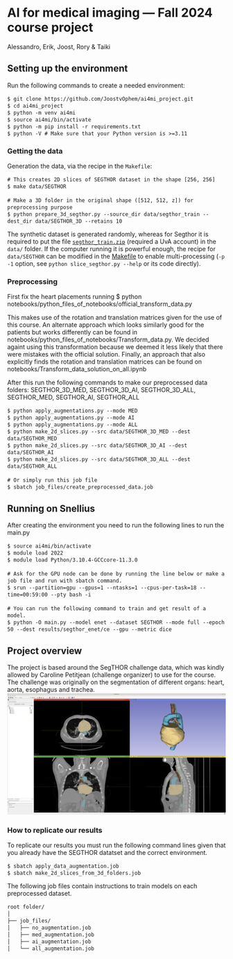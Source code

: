 # AI for medical imaging — Fall 2024 course project

Alessandro, Erik, Joost, Rory & Taiki

## Setting up the environment
Run the following commands to create a needed environment:
```
$ git clone https://github.com/JoostvOphem/ai4mi_project.git 
$ cd ai4mi_project
$ python -m venv ai4mi
$ source ai4mi/bin/activate
$ python -m pip install -r requirements.txt
$ python -V # Make sure that your Python version is >=3.11
```

### Getting the data
Generation the data, via the recipe in the `Makefile`:
```
# This creates 2D slices of SEGTHOR dataset in the shape [256, 256]
$ make data/SEGTHOR

# Make a 3D folder in the original shape ([512, 512, z]) for preprocessing purpose
$ python prepare_3d_segthor.py --source_dir data/segthor_train --dest_dir data/SEGTHOR_3D --retains 10
```

The synthetic dataset is generated randomly, whereas for Segthor it is required to put the file [`segthor_train.zip`](https://amsuni-my.sharepoint.com/:u:/g/personal/h_t_g_kervadec_uva_nl/EfMdFte7pExAnPwt4tYUcxcBbJJO8dqxJP9r-5pm9M_ARw?e=ZNdjee) (required a UvA account) in the `data/` folder. If the computer running it is powerful enough, the recipe for `data/SEGTHOR` can be modified in the [Makefile](Makefile) to enable multi-processing (`-p -1` option, see `python slice_segthor.py --help` or its code directly).

### Preprocessing
First fix the heart placements running
$ python notebooks/python_files_of_notebooks/official_transform_data.py

This makes use of the rotation and translation matrices given for the use of this course. 
An alternate approach which looks similarly good for the patients but works differently can be found in notebooks/python_files_of_notebooks/Transform_data.py. We decided againt using this transformation because we deemed it less likely that there were mistakes with the official solution.
Finally, an approach that also explicitly finds the rotation and translation matrices can be found on notebooks/Transform_data_solution_on_all.ipynb

After this run the following commands to make our preprocessed data folders: SEGTHOR_3D_MED, SEGTHOR_3D_AI, SEGTHOR_3D_ALL, SEGTHOR_MED, SEGTHOR_AI, SEGTHOR_ALL
```
$ python apply_augmentations.py --mode MED
$ python apply_augmentations.py --mode AI
$ python apply_augmentations.py --mode ALL
$ python make_2d_slices.py --src data/SEGTHOR_3D_MED --dest data/SEGTHOR_MED
$ python make_2d_slices.py --src data/SEGTHOR_3D_AI --dest data/SEGTHOR_AI
$ python make_2d_slices.py --src data/SEGTHOR_3D_ALL --dest data/SEGTHOR_ALL

# Or simply run this job file
$ sbatch job_files/create_preprocessed_data.job
```

## Running on Snellius
After creating the environment you need to run the following lines to run the main.py

```
$ source ai4mi/bin/activate
$ module load 2022
$ module load Python/3.10.4-GCCcore-11.3.0

# Ask for the GPU node can be done by running the line below or make a job file and run with sbatch command.
$ srun --partition=gpu --gpus=1 --ntasks=1 --cpus-per-task=18 --time=00:59:00 --pty bash -i

# You can run the following command to train and get result of a model.
$ python -O main.py --model enet --dataset SEGTHOR --mode full --epoch 50 --dest results/segthor_enet/ce --gpu --metric dice
```


## Project overview
The project is based around the SegTHOR challenge data, which was kindly allowed by Caroline Petitjean (challenge organizer) to use for the course. The challenge was originally on the segmentation of different organs: heart, aorta, esophagus and trachea.
![Segthor Overview](segthor_overview.png)


### How to replicate our results
To replicate our results you must run the following command lines given that you already have the SEGTHOR datatset and the correct environment.
```
$ sbatch apply_data_augmentation.job
$ sbatch make_2d_slices_from_3d_folders.job
```

The following job files contain instructions to train models on each preprocessed dataset.
```
root folder/
│
├── job_files/
│   ├── no_augmentation.job
│   ├── med_augmentation.job
│   ├── ai_augmentation.job
│   └── all_augmentation.job
```
